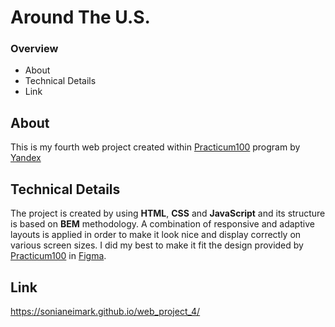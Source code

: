 # Around The U.S.

### Overview

* About
* Technical Details
* Link

## About

This is my fourth web project created within [Practicum100](https://practicum.yandex.com) program by [Yandex](https://www.yandex.com)

## Technical Details

The project is created by using __HTML__,  __CSS__ and __JavaScript__ and its structure is based on __BEM__ methodology. A combination of responsive and adaptive layouts is applied in order to make it look nice and display correctly on various screen sizes. I did my best to make it fit the design provided by [Practicum100](https://practicum.yandex.com) in [Figma](https://www.figma.com/).

## Link

https://sonianeimark.github.io/web_project_4/


